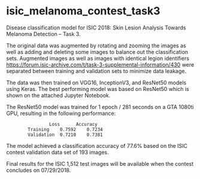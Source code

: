# isic_melanoma_contest_task3

Disease classification model for ISIC 2018: Skin Lesion Analysis Towards Melanoma Detection – Task 3.

The original data was augmented by rotating and zooming the images as well as adding and deleting some images to balance out the classification sets. Augmented images as well as images with identical legion identifiers https://forum.isic-archive.com/t/task-3-supplemental-information/430 were separated between training and validation sets to minimize data leakage.

The data was then trained on VGG16, InceptionV3, and ResNet50 models using Keras. The best performing model was based on ResNet50 which is shown on the attached Jupyter Notebook.

The ResNet50 model was trained for 1 epoch / 281 seconds on a GTA 1080ti GPU, resulting in the following performance:

					Loss	  Accuracy
			Training	0.7592	  0.7234
			Validation	0.7210	  0.7381

The model achieved a classification accuracy of 77.6% based on the ISIC contest validation data set of 193 images.

Final results for the ISIC 1,512 test images will be available when the contest concludes on 07/29/2018.

